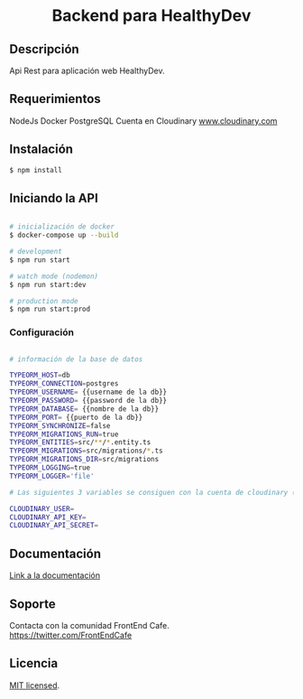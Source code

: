 
<h1 align="center">Backend para HealthyDev</h1>


## Descripción

 Api Rest para aplicación web HealthyDev.

## Requerimientos

NodeJs
Docker
PostgreSQL
Cuenta en Cloudinary www.cloudinary.com

## Instalación

```bash
$ npm install
```

## Iniciando la API

```bash

# inicialización de docker
$ docker-compose up --build

# development
$ npm run start

# watch mode (nodemon)
$ npm run start:dev

# production mode
$ npm run start:prod
```

### Configuración

```bash

# información de la base de datos

TYPEORM_HOST=db
TYPEORM_CONNECTION=postgres
TYPEORM_USERNAME= {{username de la db}}
TYPEORM_PASSWORD= {{password de la db}}
TYPEORM_DATABASE= {{nombre de la db}}
TYPEORM_PORT= {{puerto de la db}}
TYPEORM_SYNCHRONIZE=false
TYPEORM_MIGRATIONS_RUN=true
TYPEORM_ENTITIES=src/**/*.entity.ts
TYPEORM_MIGRATIONS=src/migrations/*.ts
TYPEORM_MIGRATIONS_DIR=src/migrations
TYPEORM_LOGGING=true
TYPEORM_LOGGER='file'

# Las siguientes 3 variables se consiguen con la cuenta de cloudinary (solo para POST Cards)

CLOUDINARY_USER=
CLOUDINARY_API_KEY=
CLOUDINARY_API_SECRET=

```

## Documentación

[Link a la documentación](docs/Documentation.md)

## Soporte

Contacta con la comunidad FrontEnd Cafe. https://twitter.com/FrontEndCafe

## Licencia

  [MIT licensed](LICENSE).
